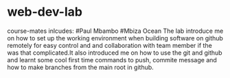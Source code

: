 # web-dev-lab
course-mates inlcudes:
  #Paul Mbambo
  #Mbiza Ocean
The lab introduce me on how to set up the working environment when building software on github remotely for easy control and and collaboration  with team member if the was that complicated.It also introduced me on how to use the git and github and learnt some cool first time commands to push, commite message and how to make branches from the main root in github.

